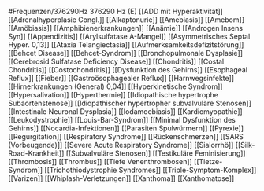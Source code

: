 #Frequenzen/376290Hz
376290 Hz (E)
[[ADD mit Hyperaktivität]]
[[Adrenalhyperplasie Congl.]]
[[Alkaptonurie]]
[[Amebiasis]]
[[Amebom]]
[[Amöbiasis]]
[[Amphibienerkrankungen]]
[[Anämie]]
[[Androgen Insens Syn]]
[[Appendizitis]]
[[Arylsulfatase A-Mangel]]
[[Asymmetrisches Septal Hyper. 0,13]]
[[Ataxia Telangiectasia]]
[[Aufmerksamkeitsdefizitstörung]]
[[Behcet Disease]]
[[Behcet-Syndrom]]
[[Bronchopulmonale Dysplasie]]
[[Cerebrosid Sulfatase Deficiency Disease]]
[[Chondritis]]
[[Costal Chondritis]]
[[Costochondritis]]
[[Dysfunktion des Gehirns]]
[[Esophageal Reflux]]
[[Fieber]]
[[Gastroösophagealer Reflux]]
[[Harnwegsinfekte]]
[[Hirnerkrankungen (General) 0,04]]
[[Hyperkinetische Syndrom]]
[[Hypersalivation]]
[[Hyperthermie]]
[[Idiopathische hypertrophe Subaortenstenose]]
[[Idiopathischer hypertropher subvalvuläre Stenosen]]
[[Intestinale Neuronal Dysplasia]]
[[Iodamoebiasis]]
[[Kardiomyopathie]]
[[Leukodystrophie]]
[[Louis-Bar-Syndrom]]
[[Minimal Dysfunktion des Gehirns]]
[[Nocardia-Infektionen]]
[[Parasiten Spulwürmern]]
[[Pyrexie]]
[[Regurgitation]]
[[Respiratory Syndrome]]
[[Rückenschmerzen]]
[[SARS (Vorbeugende)]]
[[Severe Acute Respiratory Syndrome]]
[[Sialorrhö]]
[[Silk-Road-Krankheit]]
[[Subvalvuläre Stenosen]]
[[Testikuläre Feminisierung]]
[[Thrombosis]]
[[Thrombus]]
[[Tiefe Venenthrombosen]]
[[Tietze-Syndrom]]
[[Trichothiodystrophie Syndromes]]
[[Triple-Symptom-Komplex]]
[[Varizen]]
[[Whiplash-Verletzungen]]
[[Xanthoma]]
[[Xanthomatose]]